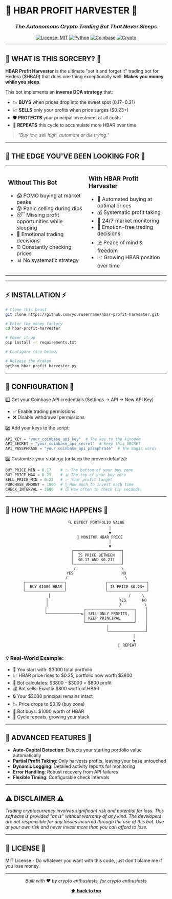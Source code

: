 # 🚀 HBAR PROFIT HARVESTER 🚀

<div align="center">


### *The Autonomous Crypto Trading Bot That Never Sleeps*

[![License: MIT](https://img.shields.io/badge/License-MIT-yellow.svg)](https://opensource.org/licenses/MIT)
[![Python](https://img.shields.io/badge/python-3.7+-blue.svg)](https://www.python.org/downloads/)
[![Coinbase](https://img.shields.io/badge/Exchange-Coinbase-blue)](https://www.coinbase.com/)
[![Crypto](https://img.shields.io/badge/Crypto-HBAR-teal)](https://hedera.com/)

</div>

---

## 💎 WHAT IS THIS SORCERY? 💎

**HBAR Profit Harvester** is the ultimate "set it and forget it" trading bot for Hedera ($HBAR) that does one thing exceptionally well: **Makes you money while you sleep**.

This bot implements an **inverse DCA strategy** that:
- 📉 **BUYS** when prices drop into the sweet spot ($0.17-$0.21)
- 📈 **SELLS** only your profits when price surges ($0.23+)
- 🛡️ **PROTECTS** your principal investment at all costs
- 🔄 **REPEATS** this cycle to accumulate more HBAR over time

> *"Buy low, sell high, automate or die trying."*

---

## 🚀 THE EDGE YOU'VE BEEN LOOKING FOR 🚀

<table>
<tr>
<td width="50%">

### Without This Bot
- 😱 FOMO buying at market peaks
- 😰 Panic selling during dips
- 😴 Missing profit opportunities while sleeping
- 🤯 Emotional trading decisions
- ⏰ Constantly checking prices
- 📊 No systematic strategy
</td>
<td width="50%">

### With HBAR Profit Harvester
- 🤖 Automated buying at optimal prices
- 💰 Systematic profit taking
- 🔋 24/7 market monitoring
- 🧠 Emotion-free trading decisions
- ⛱️ Peace of mind & freedom
- 📈 Growing HBAR position over time
</td>
</tr>
</table>

---

## ⚡ INSTALLATION ⚡

```bash
# Clone this beast
git clone https://github.com/yourusername/hbar-profit-harvester.git

# Enter the money factory
cd hbar-profit-harvester

# Power it up
pip install -r requirements.txt

# Configure (see below)

# Release the Kraken
python hbar_profit_harvester.py
```

---

## 🔧 CONFIGURATION 🔧

1️⃣ Get your Coinbase API credentials (Settings → API → New API Key)
   * ✅ Enable trading permissions
   * ❌ Disable withdrawal permissions

2️⃣ Add your keys to the script:
```python
API_KEY = "your_coinbase_api_key"  # The key to the kingdom
API_SECRET = "your_coinbase_api_secret"  # Keep this SECRET
API_PASSPHRASE = "your_coinbase_api_passphrase"  # The magic words
```

3️⃣ Customize your strategy (or keep the proven defaults):
```python
BUY_PRICE_MIN = 0.17    # 📉 The bottom of your buy zone
BUY_PRICE_MAX = 0.21    # 📊 The top of your buy zone
SELL_PRICE_MIN = 0.23   # 📈 Your profit target
PURCHASE_AMOUNT = 1000  # 💸 How much to invest each time
CHECK_INTERVAL = 3600   # ⏱️ How often to check (in seconds)
```

---

## 🧠 HOW THE MAGIC HAPPENS 🧠

<div align="center">

```
         🔍 DETECT PORTFOLIO VALUE
                     │
                     ▼
            🔄 MONITOR HBAR PRICE
                     │
                     ▼
          ┌─────────────────────┐
          │  IS PRICE BETWEEN   │
          │  $0.17 AND $0.21?   │
          └─────────────────────┘
           /                    \
         YES                     NO
         /                         \
┌─────────────────┐                 ┌─────────────────┐
│  BUY $1000 HBAR │                 │ IS PRICE $0.23+ │
└─────────────────┘                 └─────────────────┘
         │                                  /     \
         │                               YES       NO
         │                               /          \
         │                ┌─────────────────────┐    │
         └───────────────►│ SELL ONLY PROFITS,  │    │
                          │ KEEP PRINCIPAL      │    │
                          └─────────────────────┘    │
                                    │                │
                                    └────────────────┘
                                          │
                                          ▼
                                    🔄 REPEAT
```

</div>

### 💡 Real-World Example:

* 💼 You start with: $3000 total portfolio
* 📈 HBAR price rises to $0.25, portfolio now worth $3800
* 🤖 Bot calculates: $3800 - $3000 = $800 profit
* 💰 Bot sells: Exactly $800 worth of HBAR
* 🔒 Your $3000 principal remains intact
* 📉 Price drops to $0.19 (buy zone)
* 🛒 Bot buys: $1000 worth of HBAR
* 🔁 Cycle repeats, growing your stack

---

## 🦾 ADVANCED FEATURES 🦾

* **Auto-Capital Detection**: Detects your starting portfolio value automatically
* **Partial Profit Taking**: Only harvests profits, leaving your base untouched
* **Dynamic Logging**: Detailed activity reports for monitoring
* **Error Handling**: Robust recovery from API failures
* **Flexible Timing**: Configurable check intervals

---

## ⚠️ DISCLAIMER ⚠️

*Trading cryptocurrency involves significant risk and potential for loss. This software is provided "as is" without warranty of any kind. The developers are not responsible for any losses incurred through the use of this bot. Use at your own risk and never invest more than you can afford to lose.*

---

## 📜 LICENSE 📜

MIT License - Do whatever you want with this code, just don't blame me if you lose money.


---

<div align="center">
  
*Built with ❤️ by crypto enthusiasts, for crypto enthusiasts*

**[⬆ back to top](#-hbar-profit-harvester-)**

</div>
